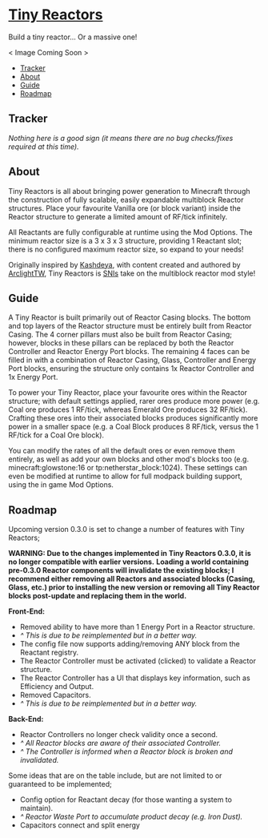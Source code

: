 # [Tiny Reactors](https:/www.minecraft.curseforge.com/projects/tiny-reactors)
Build a tiny reactor... Or a massive one!

< Image Coming Soon >

* [Tracker](#tracker)
* [About](#about)
* [Guide](#guide)
* [Roadmap](#roadmap)

## Tracker

_Nothing here is a good sign (it means there are no bug checks/fixes required at this time)._

## About

Tiny Reactors is all about bringing power generation to Minecraft through the construction of fully scalable, easily expandable multiblock Reactor structures.  Place your favourite Vanilla ore (or block variant) inside the Reactor structure to generate a limited amount of RF/tick infinitely.

All Reactants are fully configurable at runtime using the Mod Options.  The minimum reactor size is a 3 x 3 x 3 structure, providing 1 Reactant slot; there is no configured maximum reactor size, so expand to your needs!

Originally inspired by [Kashdeya](https://www.twitter.com/Kashdeya), with content created and authored by [ArclightTW](https://www.twitter.com/ArclightTW), Tiny Reactors is [SNIs](http://www.skillsnotincluded.com) take on the multiblock reactor mod style!

## Guide

A Tiny Reactor is built primarily out of Reactor Casing blocks.  The bottom and top layers of the Reactor structure must be entirely built from Reactor Casing.  The 4 corner pillars must also be built from Reactor Casing; however, blocks in these pillars can be replaced by both the Reactor Controller and Reactor Energy Port blocks.  The remaining 4 faces can be filled in with a combination of Reactor Casing, Glass, Controller and Energy Port blocks, ensuring the structure only contains 1x Reactor Controller and 1x Energy Port.

To power your Tiny Reactor, place your favourite ores within the Reactor structure; with default settings applied, rarer ores produce more power (e.g. Coal ore produces 1 RF/tick, whereas Emerald Ore produces 32 RF/tick).  Crafting these ores into their associated blocks produces significantly more power in a smaller space (e.g. a Coal Block produces 8 RF/tick, versus the 1 RF/tick for a Coal Ore block). 

You can modify the rates of all the default ores or even remove them entirely, as well as add your own blocks and other mod's blocks too (e.g. minecraft:glowstone:16 or tp:netherstar_block:1024).  These settings can even be modified at runtime to allow for full modpack building support, using the in game Mod Options.

## Roadmap

Upcoming version 0.3.0 is set to change a number of features with Tiny Reactors;

__WARNING: Due to the changes implemented in Tiny Reactors 0.3.0, it is no longer compatible with earlier versions.__
__Loading a world containing pre-0.3.0 Reactor components will invalidate the existing blocks; I recommend either removing all Reactors and associated blocks (Casing, Glass, etc.) prior to installing the new version or removing all Tiny Reactor blocks post-update and replacing them in the world.__

__Front-End:__
* Removed ability to have more than 1 Energy Port in a Reactor structure.
* _^ This is due to be reimplemented but in a better way._
* The config file now supports adding/removing ANY block from the Reactant registry.
* The Reactor Controller must be activated (clicked) to validate a Reactor structure.
* The Reactor Controller has a UI that displays key information, such as Efficiency and Output.
* Removed Capacitors.
* _^ This is due to be reimplemented but in a better way._

__Back-End:__
* Reactor Controllers no longer check validity once a second.
* _^ All Reactor blocks are aware of their associated Controller._
* _^ The Controller is informed when a Reactor block is broken and invalidated._

Some ideas that are on the table include, but are not limited to or guaranteed to be implemented;
* Config option for Reactant decay (for those wanting a system to maintain).
* _^ Reactor Waste Port to accumulate product decay (e.g. Iron Dust)._
* Capacitors connect and split energy